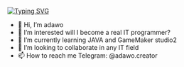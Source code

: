 [![Typing SVG](https://readme-typing-svg.demolab.com/?lines=Hi-everyone)](https://git.io/typing-svg)
- 👋 Hi, I’m adawo
- 👀 I’m interested will I become a real IT programmer?
- 🌱 I’m currently learning JAVA and GameMaker studio2
- 💞️ I’m looking to collaborate in any IT field
- 📫 How to reach me 
Telegram: @adawo.creator

<!---
adawo-kai/adawo-kai is a ✨ special ✨ repository because its `README.md` (this file) appears on your GitHub profile.
You can click the Preview link to take a look at your changes.
--->
